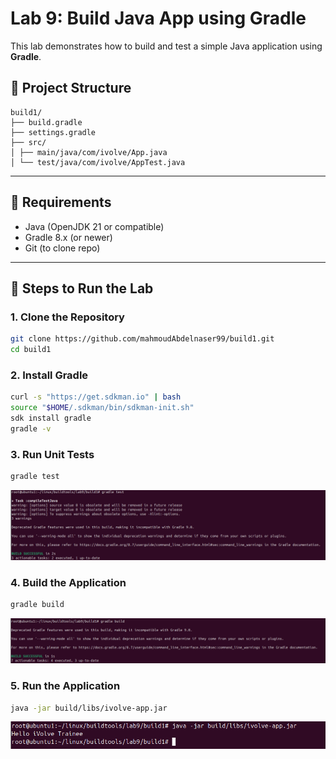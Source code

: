 # Lab 9: Build Java App using Gradle

This lab demonstrates how to build and test a simple Java application using **Gradle**.

## 📁 Project Structure

```
build1/
├── build.gradle
├── settings.gradle
├── src/
│ ├── main/java/com/ivolve/App.java
│ └── test/java/com/ivolve/AppTest.java

```
---
## 🧰 Requirements

- Java (OpenJDK 21 or compatible)
- Gradle 8.x (or newer)
- Git (to clone repo)

---
## 🚀 Steps to Run the Lab
### 1. Clone the Repository

```bash
git clone https://github.com/mahmoudAbdelnaser99/build1.git
cd build1
```
### 2. Install Gradle
```bash
curl -s "https://get.sdkman.io" | bash
source "$HOME/.sdkman/bin/sdkman-init.sh"
sdk install gradle
gradle -v
```

### 3. Run Unit Tests
```bash
gradle test
```
![alt text](image.png)
### 4. Build the Application
```bash
gradle build
```
![alt text](image-1.png)
### 5. Run the Application
```bash
java -jar build/libs/ivolve-app.jar
```
![alt text](image-2.png)

